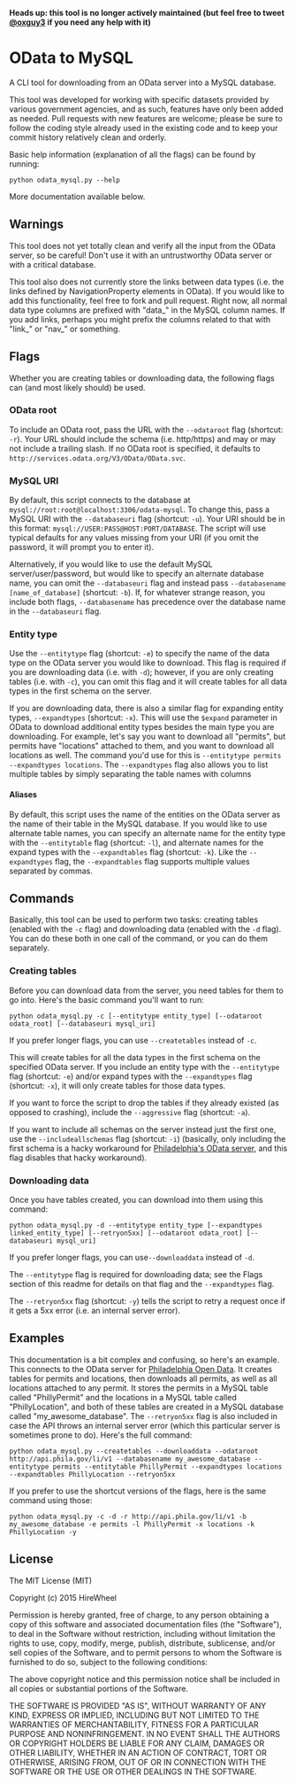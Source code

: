 **Heads up: this tool is no longer actively maintained (but feel free to tweet [@oxguy3](//twitter.com/oxguy3) if you need any help with it)**

# OData to MySQL

A CLI tool for downloading from an OData server into a MySQL database.

This tool was developed for working with specific datasets provided by various government agencies, and as such, features have only been added as needed. Pull requests with new features are welcome; please be sure to follow the coding style already used in the existing code and to keep your commit history relatively clean and orderly.

Basic help information (explanation of all the flags) can be found by running:

    python odata_mysql.py --help

More documentation available below.

## Warnings

This tool does not yet totally clean and verify all the input from the OData server, so be careful! Don't use it with an untrustworthy OData server or with a critical database.

This tool also does not currently store the links between data types (i.e. the links defined by NavigationProperty elements in OData). If you would like to add this functionality, feel free to fork and pull request. Right now, all normal data type columns are prefixed with "data_" in the MySQL column names. If you add links, perhaps you might prefix the columns related to that with "link_" or "nav_" or something.

## Flags

Whether you are creating tables or downloading data, the following flags can (and most likely should) be used.

### OData root

To include an OData root, pass the URL with the `--odataroot` flag (shortcut: `-r`). Your URL should include the schema (i.e. http/https) and may or may not include a trailing slash. If no OData root is specified, it defaults to `http://services.odata.org/V3/OData/OData.svc`.

### MySQL URI

By default, this script connects to the database at `mysql://root:root@localhost:3306/odata-mysql`. To change this, pass a MySQL URI with the `--databaseuri` flag (shortcut: `-u`). Your URI should be in this format: `mysql://USER:PASS@HOST:PORT/DATABASE`. The script will use typical defaults for any values missing from your URI (if you omit the password, it will prompt you to enter it).

Alternatively, if you would like to use the default MySQL server/user/password, but would like to specify an alternate database name, you can omit the `--databaseuri` flag and instead pass `--databasename [name_of_database]` (shortcut: `-b`). If, for whatever strange reason, you include both flags, `--databasename` has precedence over the database name in the `--databaseuri` flag.

### Entity type

Use the `--entitytype` flag (shortcut: `-e`) to specify the name of the data type on the OData server you would like to download. This flag is required if you are downloading data (i.e. with `-d`); however, if you are only creating tables (i.e. with `-c`), you can omit this flag and it will create tables for all data types in the first schema on the server.

If you are downloading data, there is also a similar flag for expanding entity types, `--expandtypes` (shortcut: `-x`). This will use the `$expand` parameter in OData to download additional entity types besides the main type you are downloading. For example, let's say you want to download all "permits", but permits have "locations" attached to them, and you want to download all locations as well. The command you'd use for this is `--entitytype permits --expandtypes locations`. The `--expandtypes` flag also allows you to list multiple tables by simply separating the table names with columns

#### Aliases

By default, this script uses the name of the entities on the OData server as the name of their table in the MySQL database. If you would like to use alternate table names, you can specify an alternate name for the entity type with the `--entitytable` flag (shortcut: `-l`), and alternate names for the expand types with the `--expandtables` flag (shortcut: `-k`). Like the `--expandtypes` flag, the `--expandtables` flag supports multiple values separated by commas.


## Commands

Basically, this tool can be used to perform two tasks: creating tables (enabled with the `-c` flag) and downloading data (enabled with the `-d` flag). You can do these both in one call of the command, or you can do them separately.

### Creating tables

Before you can download data from the server, you need tables for them to go into. Here's the basic command you'll want to run:

    python odata_mysql.py -c [--entitytype entity_type] [--odataroot odata_root] [--databaseuri mysql_uri]

If you prefer longer flags, you can use `--createtables` instead of `-c`.

This will create tables for all the data types in the first schema on the specified OData server. If you include an entity type with the `--entitytype` flag (shortcut: `-e`) and/or expand types with the `--expandtypes` flag (shortcut: `-x`), it will only create tables for those data types.

If you want to force the script to drop the tables if they already existed (as opposed to crashing), include the `--aggressive` flag (shortcut: `-a`).

If you want to include all schemas on the server instead just the first one, use the `--includeallschemas` flag (shortcut: `-i`) (basically, only including the first schema is a hacky workaround for [Philadelphia's OData server](http://phlapi.com), and this flag disables that hacky workaround).

### Downloading data

Once you have tables created, you can download into them using this command:

    python odata_mysql.py -d --entitytype entity_type [--expandtypes linked_entity_type] [--retryon5xx] [--odataroot odata_root] [--databaseuri mysql_uri]

If you prefer longer flags, you can use`--downloaddata` instead of `-d`.

The `--entitytype` flag is required for downloading data; see the Flags section of this readme for details on that flag and the `--expandtypes` flag.

The `--retryon5xx` flag (shortcut: `-y`) tells the script to retry a request once if it gets a 5xx error (i.e. an internal server error).

## Examples

This documentation is a bit complex and confusing, so here's an example. This connects to the OData server for [Philadelphia Open Data](http://phlapi.com). It creates tables for permits and locations, then downloads all permits, as well as all locations attached to any permit. It stores the permits in a MySQL table called "PhillyPermit" and the locations in a MySQL table called "PhillyLocation", and both of these tables are created in a MySQL database called "my_awesome_database". The `--retryon5xx` flag is also included in case the API throws an internal server error (which this particular server is sometimes prone to do). Here's the full command:

    python odata_mysql.py --createtables --downloaddata --odataroot http://api.phila.gov/li/v1 --databasename my_awesome_database --entitytype permits --entitytable PhillyPermit --expandtypes locations --expandtables PhillyLocation --retryon5xx

If you prefer to use the shortcut versions of the flags, here is the same command using those:

    python odata_mysql.py -c -d -r http://api.phila.gov/li/v1 -b my_awesome_database -e permits -l PhillyPermit -x locations -k PhillyLocation -y


## License

The MIT License (MIT)

Copyright (c) 2015 HireWheel

Permission is hereby granted, free of charge, to any person obtaining a copy
of this software and associated documentation files (the "Software"), to deal
in the Software without restriction, including without limitation the rights
to use, copy, modify, merge, publish, distribute, sublicense, and/or sell
copies of the Software, and to permit persons to whom the Software is
furnished to do so, subject to the following conditions:

The above copyright notice and this permission notice shall be included in all
copies or substantial portions of the Software.

THE SOFTWARE IS PROVIDED "AS IS", WITHOUT WARRANTY OF ANY KIND, EXPRESS OR
IMPLIED, INCLUDING BUT NOT LIMITED TO THE WARRANTIES OF MERCHANTABILITY,
FITNESS FOR A PARTICULAR PURPOSE AND NONINFRINGEMENT. IN NO EVENT SHALL THE
AUTHORS OR COPYRIGHT HOLDERS BE LIABLE FOR ANY CLAIM, DAMAGES OR OTHER
LIABILITY, WHETHER IN AN ACTION OF CONTRACT, TORT OR OTHERWISE, ARISING FROM,
OUT OF OR IN CONNECTION WITH THE SOFTWARE OR THE USE OR OTHER DEALINGS IN THE
SOFTWARE.
